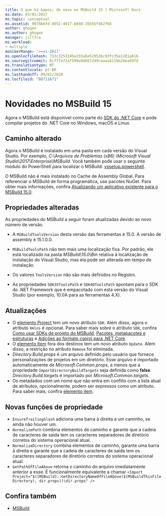 ```yaml
---
title: O que há &apos; de novo no MSBuild 15 | Microsoft Docs
ms.date: 03/01/2017
ms.topic: conceptual
ms.assetid: 9976b6fd-d052-4017-b848-35b5bf4b2f66
author: ghogen
ms.author: ghogen
manager: jillfra
ms.workload:
- multiple
monikerRange: '>=vs-2017'
ms.openlocfilehash: 733c3253245e293a6e52953bc93fc35a1281a616
ms.sourcegitcommit: 6cfffa72af599a9d667249caaaa411bb28ea69fd
ms.translationtype: MT
ms.contentlocale: pt-BR
ms.lasthandoff: 09/02/2020
ms.locfileid: "88711671"
---
```

# <a name="whats-new-in-msbuild-15"></a>Novidades no MSBuild 15

Agora o MSBuild está disponível como parte do [SDK do .NET Core](https://www.microsoft.com/net/download/core) e pode compilar projetos do .NET Core no Windows, macOS e Linux.

## <a name="changed-path"></a>Caminho alterado

 Agora o MSBuild é instalado em uma pasta em cada versão do Visual Studio. Por exemplo, *C:\Arquivos de Problemas (x86) \Microsoft Visual Studio\2017\Enterprise\MSBuild*. Você também pode usar o seguinte módulo do PowerShell para localizar o MSBuild: [vssetup.powershell](https://github.com/Microsoft/vssetup.powershell).

 O MSBuild não é mais instalado no Cache de Assembly Global. Para referenciar o MSBuild de forma programática, use pacotes NuGet. Para obter mais informações, confira [Atualizando um aplicativo existente para o MSBuild 15.0](../msbuild/updating-an-existing-application.md).

## <a name="changed-properties"></a>Propriedades alteradas

 As propriedades do MSBuild a seguir foram atualizadas devido ao novo número de versão.

- A `MSBuildToolsVersion` desta versão das ferramentas é 15.0. A versão de assembly é 15.1.0.0.

- `MSBuildToolsPath` não tem mais uma localização fixa. Por padrão, ele está localizado na pasta *MSBuild\15.0\Bin* relativa à localização de instalação do Visual Studio, mas ela pode ser alterada em tempo de instalação.

- Os valores `ToolsVersion` não são mais definidos no Registro.

- As propriedades `SDK35ToolsPath` e `SDK40ToolsPath` apontam para o SDK do .NET Framework que é empacotado com esta versão do Visual Studio (por exemplo, 10.0A para as ferramentas 4.X).

## <a name="updates"></a>Atualizações

- O [elemento Project](../msbuild/project-element-msbuild.md) tem um novo atributo `SDK`. Além disso, agora o atributo `Xmlns` é opcional. Para saber mais sobre o atributo `SDK`, confira [Como usar SDKs de projeto do MSBuild](../msbuild/how-to-use-project-sdk.md), [Pacotes, metapacotes e estruturas](/dotnet/core/packages) e [Adições ao formato csproj para .NET Core](/dotnet/core/tools/csproj).
- O [elemento Item](../msbuild/item-element-msbuild.md) fora dos destinos tem um novo atributo `Update`. Além disso, a restrição no atributo `Remove` foi eliminada.
- *Directory.Build.props* é um arquivo definido pelo usuário que fornece personalizações de projetos em um diretório. Esse arquivo é importado automaticamente de *Microsoft.Common.props*, a menos que a propriedade `ImportDirectoryBuildTargets` seja definida como **false**. *Directory.Build.targets* é importado por *Microsoft.Common.targets*.
- Os metadados com um nome que não entra em conflito com a lista atual de atributos, opcionalmente, podem ser expressos como um atributo. Para saber mais, confira [elemento item](../msbuild/item-element-msbuild.md).

## <a name="new-property-functions"></a>Novas funções de propriedade

- `EnsureTrailingSlash` adiciona uma barra à direita a um caminho, se ainda não houver um.
- `NormalizePath` combina elementos de caminho e garante que a cadeia de caracteres de saída tem os caracteres separadores de diretório corretos do sistema operacional atual.
- `NormalizeDirectory` combina elementos de caminho, garante uma barra à direita e garante que a cadeia de caracteres de saída tem os caracteres separadores de diretório corretos do sistema operacional atual.
- `GetPathOfFileAbove` retorna o caminho do arquivo imediatamente anterior a esse. É funcionalmente equivalente a chamar `<Import Project="$([MSBuild]::GetDirectoryNameOfFileAbove($(MSBuildThisFileDirectory), dir.props))\dir.props" />`

## <a name="see-also"></a>Confira também

- [MSBuild](../msbuild/msbuild.md)
